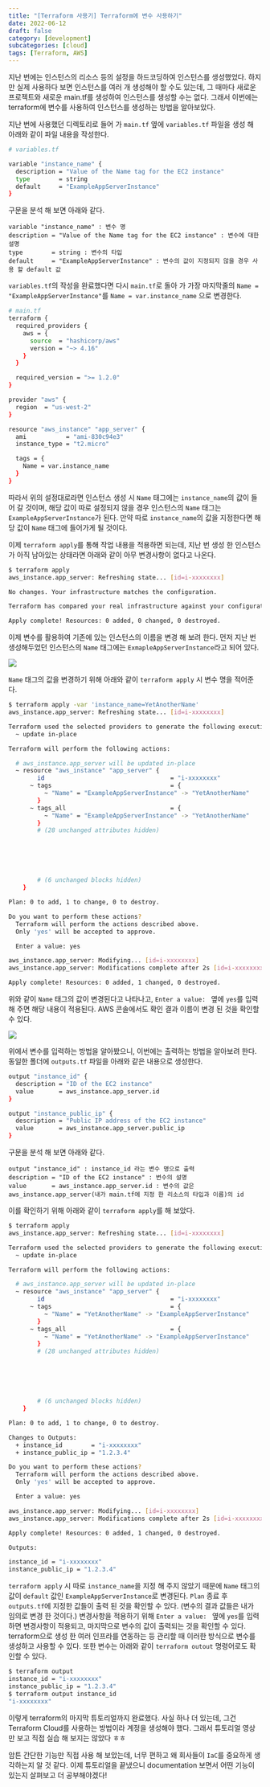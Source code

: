 ```yaml
---
title: "[Terraform 사용기] Terraform에 변수 사용하기"
date: 2022-06-12
draft: false
category: [development]
subcategories: [cloud]
tags: [Terraform, AWS]
---
```


지난 번에는 인스턴스의 리소스 등의 설정을 하드코딩하여 인스턴스를 생성했었다.
하지만 실제 사용하다 보면 인스턴스를 여러 개 생성해야 할 수도 있는데, 그 때마다 새로운 프로젝트와 새로운 main.tf를 생성하여 인스턴스를 생성할 수는 없다.
그래서 이번에는 terraform에 변수를 사용하여 인스턴스를 생성하는 방법을 알아보았다.

<!--more-->

지난 번에 사용했던 디렉토리로 들어 가 `main.tf` 옆에 `variables.tf` 파일을 생성 해 아래와 같이 파일 내용을 작성한다.

```bash
# variables.tf

variable "instance_name" {
  description = "Value of the Name tag for the EC2 instance"
  type        = string
  default     = "ExampleAppServerInstance"
}
```

구문을 분석 해 보면 아래와 같다.

```plain
variable "instance_name" : 변수 명  
description = "Value of the Name tag for the EC2 instance" : 변수에 대한 설명  
type        = string : 변수의 타입  
default     = "ExampleAppServerInstance" : 변수의 값이 지정되지 않을 경우 사용 할 default 값  
```

`variables.tf`의 작성을 완료했다면 다시 `main.tf`로 돌아 가 가장 마지막줄의 `Name = "ExampleAppServerInstance"`를 `Name = var.instance_name` 으로 변경한다.

```bash
# main.tf
terraform {
  required_providers {
    aws = {
      source  = "hashicorp/aws"
      version = "~> 4.16"
    }
  }

  required_version = ">= 1.2.0"
}

provider "aws" {
  region  = "us-west-2"
}

resource "aws_instance" "app_server" {
  ami           = "ami-830c94e3"
  instance_type = "t2.micro"

  tags = {
    Name = var.instance_name
  }
}
```

따라서 위의 설정대로라면 인스턴스 생성 시 `Name` 태그에는 `instance_name`의 값이 들어 갈 것이며, 해당 값이 따로 설정되지 않을 경우 인스턴스의 `Name` 태그는 `ExampleAppServerInstance`가 된다.
만약 따로 `instance_name`의 값을 지정한다면 해당 값이 `Name` 태그에 들어가게 될 것이다.

이제 `terraform apply`를 통해 작업 내용을 적용하면 되는데, 지난 번 생성 한 인스턴스가 아직 남아있는 상태라면 아래와 같이 아무 변경사항이 없다고 나온다.

```bash
$ terraform apply
aws_instance.app_server: Refreshing state... [id=i-xxxxxxxx]

No changes. Your infrastructure matches the configuration.

Terraform has compared your real infrastructure against your configuration and found no differences, so no changes are needed.

Apply complete! Resources: 0 added, 0 changed, 0 destroyed.
```

이제 변수를 활용하여 기존에 있는 인스턴스의 이름을 변경 해 보려 한다.
먼저 지난 번 생성해두었던 인스턴스의 `Name` 태그에는 `ExmapleAppServerInstance`라고 되어 있다.

![](/images/cloud/terraform/terraform_with_var/terraform_with_var_01.png)  


`Name` 태그의 값을 변경하기 위해 아래와 같이 `terraform apply` 시 변수 명을 적어준다.

```bash
$ terraform apply -var 'instance_name=YetAnotherName'
aws_instance.app_server: Refreshing state... [id=i-xxxxxxxx]

Terraform used the selected providers to generate the following execution plan. Resource actions are indicated with the following symbols:
  ~ update in-place

Terraform will perform the following actions:

  # aws_instance.app_server will be updated in-place
  ~ resource "aws_instance" "app_server" {
        id                                   = "i-xxxxxxxx"
      ~ tags                                 = {
          ~ "Name" = "ExampleAppServerInstance" -> "YetAnotherName"
        }
      ~ tags_all                             = {
          ~ "Name" = "ExampleAppServerInstance" -> "YetAnotherName"
        }
        # (28 unchanged attributes hidden)






        # (6 unchanged blocks hidden)
    }

Plan: 0 to add, 1 to change, 0 to destroy.

Do you want to perform these actions?
  Terraform will perform the actions described above.
  Only 'yes' will be accepted to approve.

  Enter a value: yes

aws_instance.app_server: Modifying... [id=i-xxxxxxxx]
aws_instance.app_server: Modifications complete after 2s [id=i-xxxxxxxx]

Apply complete! Resources: 0 added, 1 changed, 0 destroyed.
```

위와 같이 `Name` 태그의 값이 변경된다고 나타나고, `Enter a value: ` 옆에 `yes`를 입력 해 주면 해당 내용이 적용된다.
AWS 콘솔에서도 확인 결과 이름이 변경 된 것을 확인할 수 있다.

![](/images/cloud/terraform/terraform_with_var/terraform_with_var_02.png)  

위에서 변수를 입력하는 방법을 알아봤으니, 이번에는 출력하는 방법을 알아보려 한다.
동일한 폴더에 `outputs.tf` 파일을 아래와 같은 내용으로 생성한다.

```bash
output "instance_id" {
  description = "ID of the EC2 instance"
  value       = aws_instance.app_server.id
}

output "instance_public_ip" {
  description = "Public IP address of the EC2 instance"
  value       = aws_instance.app_server.public_ip
}
```

구문을 분석 해 보면 아래와 같다.

```plain
output "instance_id" : instance_id 라는 변수 명으로 출력
description = "ID of the EC2 instance" : 변수의 설명
value       = aws_instance.app_server.id : 변수의 값은 aws_instance.app_server(내가 main.tf에 지정 한 리소스의 타입과 이름)의 id
```

이를 확인하기 위해 아래와 같이 `terraform apply`를 해 보았다.

```bash
$ terraform apply
aws_instance.app_server: Refreshing state... [id=i-xxxxxxxx]

Terraform used the selected providers to generate the following execution plan. Resource actions are indicated with the following symbols:
  ~ update in-place

Terraform will perform the following actions:

  # aws_instance.app_server will be updated in-place
  ~ resource "aws_instance" "app_server" {
        id                                   = "i-xxxxxxxx"
      ~ tags                                 = {
          ~ "Name" = "YetAnotherName" -> "ExampleAppServerInstance"
        }
      ~ tags_all                             = {
          ~ "Name" = "YetAnotherName" -> "ExampleAppServerInstance"
        }
        # (28 unchanged attributes hidden)






        # (6 unchanged blocks hidden)
    }

Plan: 0 to add, 1 to change, 0 to destroy.

Changes to Outputs:
  + instance_id        = "i-xxxxxxxx"
  + instance_public_ip = "1.2.3.4"

Do you want to perform these actions?
  Terraform will perform the actions described above.
  Only 'yes' will be accepted to approve.

  Enter a value: yes

aws_instance.app_server: Modifying... [id=i-xxxxxxxx]
aws_instance.app_server: Modifications complete after 2s [id=i-xxxxxxxx]

Apply complete! Resources: 0 added, 1 changed, 0 destroyed.

Outputs:

instance_id = "i-xxxxxxxx"
instance_public_ip = "1.2.3.4"
```

`terraform apply` 시 따로 `instance_name`을 지정 해 주지 않았기 때문에 `Name` 태그의 값이 `default` 값인 `ExampleAppServerInstance`로 변경된다.
`Plan` 종료 후 `outputs.tf`에 지정한 값들이 출력 된 것을 확인할 수 있다.
(변수의 결과 값들은 내가 임의로 변경 한 것이다.)
변경사항을 적용하기 위해 `Enter a value: ` 옆에 `yes`를 입력하면 변경사항이 적용되고, 마지막으로 변수의 값이 출력되는 것을 확인할 수 있다.
terraform으로 생성 한 여러 인프라를 연동하는 등 관리할 때 이러한 방식으로 변수를 생성하고 사용할 수 있다.
또한 변수는 아래와 같이 `terraform outout` 명령어로도 확인할 수 있다.

```bash
$ terraform output
instance_id = "i-xxxxxxxx"
instance_public_ip = "1.2.3.4"
$ terraform output instance_id
"i-xxxxxxxx"
```

이렇게 terraform의 마지막 튜토리얼까지 완료했다.
사실 하나 더 있는데, 그건 Terraform Cloud를 사용하는 방법이라 계정을 생성해야 했다.
그래서 튜토리얼 영상만 보고 직접 실습 해 보지는 않았다 ㅎㅎ

암튼 간단한 기능만 직접 사용 해 보았는데, 너무 편하고 왜 회사들이 `IaC`를 중요하게 생각하는지 알 것 같다.
이제 튜토리얼을 끝냈으니 documentation 보면서 어떤 기능이 있는지 살펴보고 더 공부해야겠다!